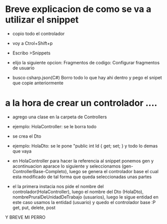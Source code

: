 # Breve explicacion de como se va a utilizar el snippet 

- copio todo el controlador

- voy a Ctrol+Shift+p

- Escribo >Snippets

- elijo la siguiente opcion:
    Fragmentos de codigo: Configurar fragmentos de usuario

- busco csharp.json(C#)
    Borro todo lo que hay ahi dentro y pego el snipet que copie anteriormente 


# a la hora de crear un controlador ....
- agrego una clase en la carpeta de Controllers 
- ejemplo: HolaController: se le borra todo 
- se crea el Dto 
- ejemplo: HolaDto: se le pone "public int Id { get; set; } y todo lo demas que vaya 
- en HolaController para hacer la referencia al snippet ponemos gen y acontinuacion aparace lo siguiente y seleccionamos  (gen-ControllerBase-Completo), luego se genera el controlador base el cual esta modificado de tal forma que queda seleccionadas unas partes 

- el la primera instacia nos pide el nombre del controlador(HolaController), luego el nombre del Dto (HolaDto), nombrePruralDeUnidadDeTrabajo (usuarios), luego le sigue entidad en este caso usamos la entidad (usuario) y quedo el controlador base :P
get, put, delete, post 

Y BREVE MI PERRO 


